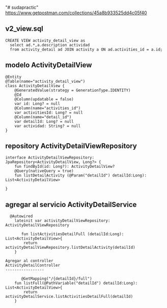 "# sudapractic"
https://www.getpostman.com/collections/45a8b933525dd4c05f40

v2_view.sql
------------------------
```
CREATE VIEW activity_detail_view as
  select ad.*,a.description actividad
  from activity_detail ad JOIN activity a ON ad.activities_id = a.id;
```

modelo 
ActivityDetailView
--------------
```
@Entity
@Table(name="activity_detail_view")
class ActivityDetailView {
    @GeneratedValue(strategy = GenerationType.IDENTITY)
    @Id
    @Column(updatable = false)
    var id: Long? = null
    @Column(name="activities_id")
    var activitiesId: Long? = null
    @Column(name="detail_id")
    var detailId: Long? = null
    var actividad: String? = null
}
```

repository
ActivityDetailViewRepository
--------
```
interface ActivityDetailViewRepository: JpaRepository<ActivityDetailView, Long?> {
    fun findById(id: Long?): ActivityDetailView?
    @Query(nativeQuery = true)
    fun listDetailActivity (@Param("detailId") detailId:Long): List<ActivityDetailView>

}
```
agregar al servicio
ActivityDetailService
--------------------------
```
  @Autowired
    lateinit var activityDetailViewRepository: ActivityDetailViewRepository
    
       fun listActivitiesDetailFull (detailId:Long): List<ActivityDetailView>{
        return activityDetailViewRepository.listDetailActivity(detailId)
    }
```    
    
    Agregar al controller
    ActivityDetailController
    -----------------
```    
       @GetMapping("/{detailId}/full")
    fun listFull(@PathVariable("detailId") detailId:Long): List<ActivityDetailView>{
        return activityDetailService.listActivitiesDetailFull(detailId)
    }

```

